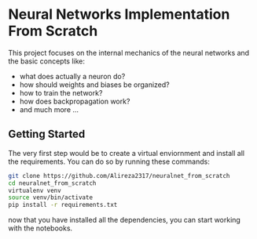 # Neural Networks Implementation From Scratch
This project focuses on the internal mechanics of the neural networks and the basic concepts like:
- what does actually a neuron do?
- how should weights and biases be organized?
- how to train the network?
- how does backpropagation work?
- and much more ...
  
## Getting Started
The very first step would be to create a virtual enviornment and install all the requirements. You can do so by running these commands:

```bash
git clone https://github.com/Alireza2317/neuralnet_from_scratch
cd neuralnet_from_scratch
virtualenv venv
source venv/bin/activate
pip install -r requirements.txt
```
now that you have installed all the dependencies, you can start working with the notebooks.
